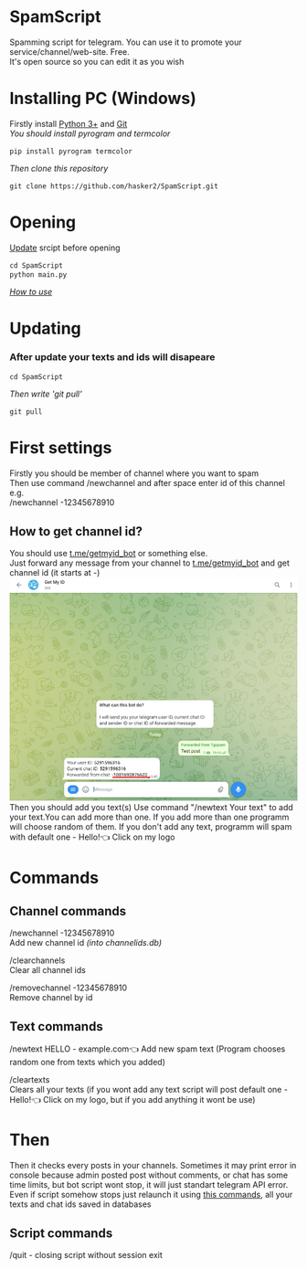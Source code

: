 # SpamScript
Spamming script for telegram. You can use it to promote your service/channel/web-site. Free.\
It's open source so you can edit it as you wish
# Installing PC (Windows)
Firstly install [Python 3+](https://www.python.org/downloads/) and [Git](https://git-scm.com/downloads)\
*You should install pyrogram and termcolor*

	pip install pyrogram termcolor

*Then clone this repository*

	git clone https://github.com/hasker2/SpamScript.git
# Opening
[Update](https://github.com/hasker2/SpamScript/blob/main/README.md#updating) srcipt before opening

	cd SpamScript
	python main.py

*[How to use](https://github.com/hasker2/SpamScript/blob/main/README.md#commands)*
# Updating
### After update your texts and ids will disapeare

	cd SpamScript
	
*Then write 'git pull'*
	
	git pull
# First settings
Firstly you should be member of channel where you want to spam\
Then use command /newchannel and after space enter id of this channel e.g.\
/newchannel -12345678910
## How to get channel id?
You should use [t.me/getmyid_bot](t.me/getmyid_bot) or something else.\
Just forward any message from your channel to [t.me/getmyid_bot](t.me/getmyid_bot) and get channel id (it starts at -)\
![Id of my test channel whick I created. It should start with dash (-)](https://github.com/hasker2/SpamScript/blob/main/screens/%D0%97%D0%BD%D1%96%D0%BC%D0%BE%D0%BA%20%D0%B5%D0%BA%D1%80%D0%B0%D0%BD%D0%B0%202022-06-20%20154640.png)
Then you should add you text(s)
Use command "/newtext Your text" to add your text.You can add more than one. If you add more than one programm will choose random of them. If you don't add any text, programm will spam with default one - Hello!👈 Click on my logo
# Commands
## Channel commands
/newchannel -12345678910\
Add new channel id *(into channelids.db)*

/clearchannels\
Clear all channel ids

/removechannel -12345678910\
Remove channel by id

## Text commands
/newtext HELLO - example.com👈
Add new spam text (Program chooses random one from texts which you added)

/cleartexts\
Clears all your texts (if you wont add any text script will post default one - Hello!👈 Click on my logo, but if you add anything it wont be use)
# Then
Then it checks every posts in your channels. Sometimes it may print error in console because admin posted post without comments, or chat has some time limits, but bot script wont stop, it will just standart telegram API error. Even if script somehow stops just relaunch it using [this commands](https://github.com/hasker2/SpamScript#opening), all your texts and chat ids saved in databases
## Script commands
/quit - closing script without session exit
